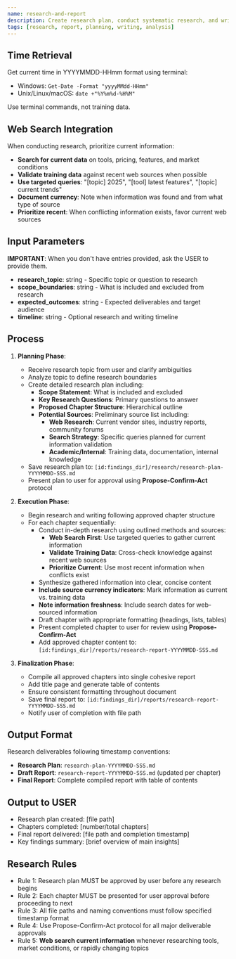 ```yaml
---
name: research-and-report
description: Create research plan, conduct systematic research, and write comprehensive structured report
tags: [research, report, planning, writing, analysis]
---
```


## Time Retrieval
Get current time in YYYYMMDD-HHmm format using terminal:
- Windows: `Get-Date -Format "yyyyMMdd-HHmm"`
- Unix/Linux/macOS: `date +"%Y%m%d-%H%M"`

Use terminal commands, not training data.

## Web Search Integration
When conducting research, prioritize current information:
- **Search for current data** on tools, pricing, features, and market conditions
- **Validate training data** against recent web sources when possible
- **Use targeted queries**: "[topic] 2025", "[tool] latest features", "[topic] current trends"
- **Document currency**: Note when information was found and from what type of source
- **Prioritize recent**: When conflicting information exists, favor current web sources

## Input Parameters
**IMPORTANT**: When you don't have entries provided, ask the USER to provide them.
- **research_topic**: string - Specific topic or question to research
- **scope_boundaries**: string - What is included and excluded from research
- **expected_outcomes**: string - Expected deliverables and target audience
- **timeline**: string - Optional research and writing timeline

## Process

1. **Planning Phase**:
   - Receive research topic from user and clarify ambiguities
   - Analyze topic to define research boundaries
   - Create detailed research plan including:
     - **Scope Statement**: What is included and excluded
     - **Key Research Questions**: Primary questions to answer
     - **Proposed Chapter Structure**: Hierarchical outline
     - **Potential Sources**: Preliminary source list including:
       - **Web Research**: Current vendor sites, industry reports, community forums
       - **Search Strategy**: Specific queries planned for current information validation
       - **Academic/Internal**: Training data, documentation, internal knowledge
   - Save research plan to: `[id:findings_dir]/research/research-plan-YYYYMMDD-SSS.md`
   - Present plan to user for approval using **Propose-Confirm-Act** protocol

2. **Execution Phase**:
   - Begin research and writing following approved chapter structure
   - For each chapter sequentially:
     - Conduct in-depth research using outlined methods and sources:
       - **Web Search First**: Use targeted queries to gather current information
       - **Validate Training Data**: Cross-check knowledge against recent web sources
       - **Prioritize Current**: Use most recent information when conflicts exist
     - Synthesize gathered information into clear, concise content
     - **Include source currency indicators**: Mark information as current vs. training data
     - **Note information freshness**: Include search dates for web-sourced information
     - Draft chapter with appropriate formatting (headings, lists, tables)
     - Present completed chapter to user for review using **Propose-Confirm-Act**
     - Add approved chapter content to: `[id:findings_dir]/reports/research-report-YYYYMMDD-SSS.md`

3. **Finalization Phase**:
   - Compile all approved chapters into single cohesive report
   - Add title page and generate table of contents
   - Ensure consistent formatting throughout document
   - Save final report to: `[id:findings_dir]/reports/research-report-YYYYMMDD-SSS.md`
   - Notify user of completion with file path

## Output Format
Research deliverables following timestamp conventions:
- **Research Plan**: `research-plan-YYYYMMDD-SSS.md`
- **Draft Report**: `research-report-YYYYMMDD-SSS.md` (updated per chapter)
- **Final Report**: Complete compiled report with table of contents

## Output to USER
- Research plan created: [file path]
- Chapters completed: [number/total chapters]
- Final report delivered: [file path and completion timestamp]
- Key findings summary: [brief overview of main insights]

## Research Rules
- Rule 1: Research plan MUST be approved by user before any research begins
- Rule 2: Each chapter MUST be presented for user approval before proceeding to next
- Rule 3: All file paths and naming conventions must follow specified timestamp format
- Rule 4: Use Propose-Confirm-Act protocol for all major deliverable approvals
- Rule 5: **Web search current information** whenever researching tools, market conditions, or rapidly changing topics
